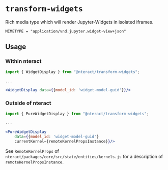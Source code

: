 # `transform-widgets`

Rich media type which will render Jupyter-Widgets in isolated iframes.

`MIMETYPE = "application/vnd.jupyter.widget-view+json"`

## Usage

### Within nteract

```jsx
import { WidgetDisplay } from "@nteract/transform-widgets";

...

<WidgetDisplay data={{model_id: 'widget-model-guid'}}/>
```

### Outside of nteract

```jsx
import { PureWidgetDisplay } from "@nteract/transform-widgets";

...

<PureWidgetDisplay 
    data={{model_id: 'widget-model-guid'} 
    currentKernel={remoteKernelPropsInstance}}/>
```

See `RemoteKernelProps` of `nteract/packages/core/src/state/entities/kernels.js` 
for a description of `remoteKernelPropsInstance`.
